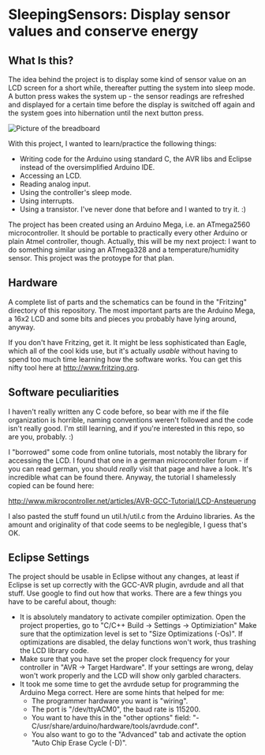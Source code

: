 SleepingSensors: Display sensor values and conserve energy
==========================================================

What Is this?
-------------
The idea behind the project is to display some kind of sensor value on an LCD screen for a short while, thereafter putting the system into sleep mode. A button press wakes the system up - the sensor readings are refreshed and displayed for a certain time before the display is switched off again and the system goes into hibernation until the next button press.

![Picture of the breadboard](https://github.com/Zappes/avr-SleepingSensors/blob/master/Fritzing/SleepingSensors_Foto.png?raw=true)

With this project, I wanted to learn/practice the following things:

* Writing code for the Arduino using standard C, the AVR libs and Eclipse instead of the oversimplified Arduino IDE.
* Accessing an LCD.
* Reading analog input.
* Using the controller's sleep mode.
* Using interrupts.
* Using a transistor. I've never done that before and I wanted to try it. :)

The project has been created using an Arduino Mega, i.e. an ATmega2560 microcontroller. It should be portable to practically every other Arduino or plain Atmel controller, though. Actually, this will be my next project: I want to do something similar using an ATmega328 and a temperature/humidity sensor. This project was the protoype for that plan.

Hardware
--------
A complete list of parts and the schematics can be found in the "Fritzing" directory of this repository. The most important parts are the Arduino Mega, a 16x2 LCD and some bits and pieces you probably have lying around, anyway.

If you don't have Fritzing, get it. It might be less sophisticated than Eagle, which all of the cool kids use, but it's actually _usable_ without having to spend too much time learning how the software works. You can get this nifty tool here at http://www.fritzing.org.

Software peculiarities
----------------------
I haven't really written any C code before, so bear with me if the file organization is horrible, naming conventions weren't followed and the code isn't really good. I'm still learning, and if you're interested in this repo, so are you, probably. :)

I "borrowed" some code from online tutorials, most notably the library for accessing the LCD. I found that one in a german microcontroller forum - if you can read german, you should _really_ visit that page and have a look. It's incredible what can be found there. Anyway, the tutorial I shamelessly copied can be found here:

http://www.mikrocontroller.net/articles/AVR-GCC-Tutorial/LCD-Ansteuerung

I also pasted the stuff found un util.h/util.c from the Arduino libraries. As the amount and originality of that code seems to be neglegible, I guess that's OK.

Eclipse Settings
----------------
The project should be usable in Eclipse without any changes, at least if Eclipse is set up correctly with the GCC-AVR plugin, avrdude and all that stuff. Use google to find out how that works. There are a few things you have to be careful about, though:

* It is absolutely mandatory to activate compiler optimization. Open the project properties, go to "C/C++ Build -> Settings -> Optimiziation" Make sure that the optimization level is set to "Size Optimizations (-Os)". If optimizations are disabled, the delay functions won't work, thus trashing the LCD library code.
* Make sure that you have set the proper clock frequency for your controller in "AVR -> Target Hardware". If your settings are wrong, delay won't work properly and the LCD will show only garbled characters.
* It took me some time to get the avrdude setup for programming the Arduino Mega correct. Here are some hints that helped for me:
    * The programmer hardware you want is "wiring".
    * The port is "/dev/ttyACM0", the baud rate is 115200.
    * You want to have this in the "other options" field: "-C/usr/share/arduino/hardware/tools/avrdude.conf".
    * You also want to go to the "Advanced" tab and activate the option "Auto Chip Erase Cycle (-D)".